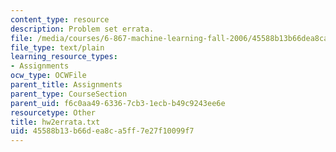 ```yaml
---
content_type: resource
description: Problem set errata.
file: /media/courses/6-867-machine-learning-fall-2006/45588b13b66dea8ca5ff7e27f10099f7_hw2errata.txt
file_type: text/plain
learning_resource_types:
- Assignments
ocw_type: OCWFile
parent_title: Assignments
parent_type: CourseSection
parent_uid: f6c0aa49-6336-7cb3-1ecb-b49c9243ee6e
resourcetype: Other
title: hw2errata.txt
uid: 45588b13-b66d-ea8c-a5ff-7e27f10099f7
---
```


